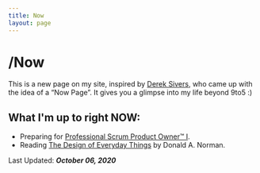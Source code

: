 ```yaml
---
title: Now
layout: page
---
```

# /Now
This is a new page on my site, inspired by [Derek Sivers](https://sivers.org/now), who came up with the idea of a “Now Page”. It gives you a glimpse into my life beyond 9to5 :)

## What I'm up to right **NOW**:

* Preparing for [Professional Scrum Product Owner™ I](https://www.scrum.org/professional-scrum-product-owner-i-certification).
* Reading [The Design of Everyday Things](https://www.goodreads.com/book/show/840.The_Design_of_Everyday_Things) by Donald A. Norman.

Last Updated: ***October 06, 2020***
